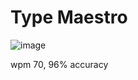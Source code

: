 # Type Maestro

![image](https://github.com/user-attachments/assets/5f49f74a-1828-465a-9813-f21c5dbfb62f)

wpm 70, 96% accuracy
